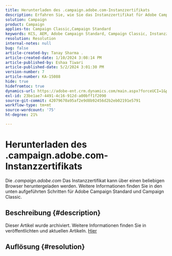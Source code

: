 ```yaml
---
title: Herunterladen des .campaign.adobe.com-Instanzzertifikats
description: Erfahren Sie, wie Sie das Instanzzertifikat für Adobe Campaign Standard und Campaign Classic herunterladen.
solution: Campaign
product: Campaign
applies-to: Campaign Classic,Campaign Standard
keywords: KCS, AEM, Adobe Campaign Standard, Campaign Classic, Instanzzertifikat, .campaign.adobe.com
resolution: Resolution
internal-notes: null
bug: false
article-created-by: Tanay Sharma .
article-created-date: 1/10/2024 3:08:14 PM
article-published-by: Eshaa Tiwari
article-published-date: 5/2/2024 3:01:30 PM
version-number: 7
article-number: KA-15088
hide: true
hidefromtoc: true
dynamics-url: https://adobe-ent.crm.dynamics.com/main.aspx?forceUCI=1&pagetype=entityrecord&etn=knowledgearticle&id=e7004411-caaf-ee11-a569-6045bd006e5a
exl-id: 23be1ae7-4491-4c16-912d-a00bff1f2090
source-git-commit: 42079670a95af2e9d8b92456d2b2eb02191e5791
workflow-type: tm+mt
source-wordcount: '75'
ht-degree: 21%

---
```


# Herunterladen des .campaign.adobe.com-Instanzzertifikats


Die *.campaign.adobe.com* Das Instanzzertifikat kann über einen beliebigen Browser heruntergeladen werden. Weitere Informationen finden Sie in den unten aufgeführten Schritten für Adobe Campaign Standard und Campaign Classic.

## Beschreibung {#description}

Dieser Artikel wurde archiviert. Weitere Informationen finden Sie in veröffentlichten und aktuellen Artikeln. [Hier](https://experienceleague.adobe.com/search.html?lang=de#sort=relevancy)

## Auflösung {#resolution}
